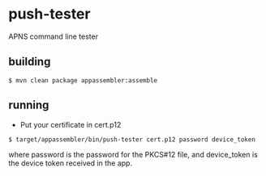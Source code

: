 # push-tester
APNS command line tester

## building
```
$ mvn clean package appassembler:assemble
```

## running
* Put your certificate in cert.p12

```
$ target/appassembler/bin/push-tester cert.p12 password device_token
```

where password is the password for the PKCS#12 file, and device_token is the device token received in the app.

